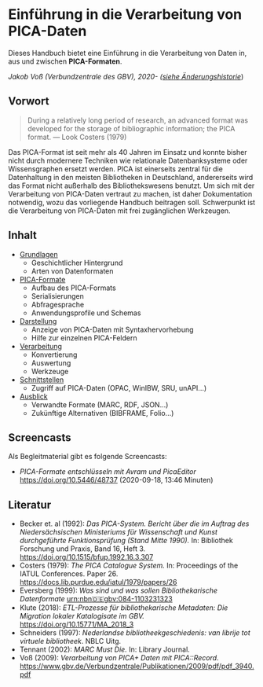 # Einführung in die Verarbeitung von PICA-Daten

Dieses Handbuch bietet eine Einführung in die Verarbeitung von Daten in, aus und zwischen **PICA-Formaten**.

*Jakob Voß (Verbundzentrale des GBV), 2020- ([siehe Änderungshistorie](https://github.com/pro4bib/pica/commits/master)*)

## Vorwort

> During a relatively long period of research, an advanced format was developed for the storage of bibliographic information; the PICA format. — Look Costers (1979)

Das PICA-Format ist seit mehr als 40 Jahren im Einsatz und konnte bisher nicht durch modernere Techniken wie relationale Datenbanksysteme oder Wissensgraphen ersetzt werden. PICA ist einerseits zentral für die Datenhaltung in den meisten Bibliotheken in Deutschland, andererseits wird das Format nicht außerhalb des Bibliothekswesens benutzt. Um sich mit der Verarbeitung von PICA-Daten vertraut zu machen, ist daher Dokumentation notwendig, wozu das vorliegende Handbuch beitragen soll. Schwerpunkt ist die Verarbeitung von PICA-Daten mit frei zugänglichen Werkzeugen.

## Inhalt

- [Grundlagen](grundlagen.md)
  - Geschichtlicher Hintergrund
  - Arten von Datenformaten
- [PICA-Formate](formate.md)
  - Aufbau des PICA-Formats
  - Serialisierungen
  - Abfragesprache
  - Anwendungsprofile und Schemas
- [Darstellung](darstellung.md)
  - Anzeige von PICA-Daten mit Syntaxhervorhebung
  - Hilfe zur einzelnen PICA-Feldern
- [Verarbeitung](verarbeitung.md)
  - Konvertierung
  - Auswertung
  - Werkzeuge
- [Schnittstellen](schnittstellen.md)
  - Zugriff auf PICA-Daten (OPAC, WinIBW, SRU, unAPI...)
- [Ausblick](ausblick.md)
  - Verwandte Formate (MARC, RDF, JSON...)
  - Zukünftige Alternativen (BIBFRAME, Folio...)

## Screencasts

Als Begleitmaterial gibt es folgende Screencasts:

- *PICA-Formate entschlüsseln mit Avram und PicaEditor* <https://doi.org/10.5446/48737> (2020-09-18, 13:46 Minuten)

## Literatur

- Becker et. al (1992): *Das PICA-System. Bericht über die im Auftrag des Niedersächsischen Ministeriums für Wissenschaft und Kunst durchgeführte Funktionsprüfung (Stand Mitte 1990).* In: Bibliothek Forschung und Praxis, Band 16, Heft 3. <https://doi.org/10.1515/bfup.1992.16.3.307>
- Costers (1979): *The PICA Catalogue System.* In: Proceedings of the IATUL Conferences. Paper 26. <https://docs.lib.purdue.edu/iatul/1979/papers/26>
- Eversberg (1999): *Was sind und was sollen Bibliothekarische Datenformate* [urn:nbn:de:gbv:084-1103231323](https://nbn-resolving.org/urn:nbn:de:gbv:084-11032313237)
- Klute (2018): *ETL-Prozesse für bibliothekarische Metadaten: Die Migration lokaler Katalogisate im GBV.* <https://doi.org/10.15771/MA_2018_3>
- Schneiders (1997): *Nederlandse bibliotheekgeschiedenis: van librije tot virtuele bibliotheek*. NBLC Uitg.
- Tennant (2002): *MARC Must Die.* In: Library Journal.
- Voß (2009): *Verarbeitung von PICA+ Daten mit PICA::Record*. <https://www.gbv.de/Verbundzentrale/Publikationen/2009/pdf/pdf_3940.pdf>
